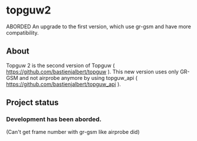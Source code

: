 # topguw2
ABORDED
An upgrade to the first version, which use gr-gsm and have more compatibility. 

## About
Topguw 2 is the second version of Topguw ( https://github.com/bastienjalbert/topguw ). This new version uses only GR-GSM and not airprobe anymore by using topguw_api ( https://github.com/bastienjalbert/topguw_api ).

## Project status 
### Development has been aborded. 
(Can't get frame number with gr-gsm like airprobe did)
